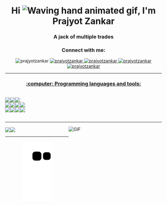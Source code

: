 
  

<h1 align="center">Hi <img src="https://raw.githubusercontent.com/nixin72/nixin72/master/wave.gif" 
         alt="Waving hand animated gif"
         height="45"
         width="45" />, I'm Prajyot Zankar</h1>
<h3 align="center">A jack of multiple trades</h3>




<h3 align="center">Connect with me:</h3>
<p align="center">
<img src="https://komarev.com/ghpvc/?username=prajyotzankar&label=Profile%20views&color=0e75b6&style=flat" alt="prajyotzankar" /> 

<a href="https://www.linkedin.com/in/prajyotzankar/" html target="_blank" rel="noopener noreferrer"> 
  <img src="https://img.shields.io/badge/LinkedIn-Profile-0179b6?style=flat&logo=linkedin" alt="prajyotzankar" /> 

<a href="https://www.codewars.com/users/prajyotzankar" html target="_blank" rel="noopener noreferrer"> 
  <img src="https://img.shields.io/badge/Codewars-Profile-b1361e?style=flat&logo=codewars" alt="prajyotzankar" />

<a href="https://leetcode.com/zankarprajyot/" html target="_blank" rel="noopener noreferrer"> 
  <img src="https://img.shields.io/badge/LeetCode-Profile-f89f1b?style=flat&logo=leetcode" alt="prajyotzankar" />

<a href="mailto:zankarprajyotsushil@gmail.com" html target="_blank" rel="noopener noreferrer"> 
  <img src="https://img.shields.io/badge/Gmail-Email-d14836?style=flat&logo=gmail" alt="prajyotzankar" />

</p>

---

<h3 align="center">:computer: Programming languages and tools:</h3><br>
<div align="center" style="display:flex">
  <img src="https://img.shields.io/badge/HTML5-E34F26?style=for-the-badge&logo=html5&logoColor=white"/>
  <img src="https://img.shields.io/badge/CSS3-1572B6?style=for-the-badge&logo=css3&logoColor=white"/>
  <img src="https://img.shields.io/badge/JavaScript-F7DF1E?style=for-the-badge&logo=javascript&logoColor=black"/>
</div>
<div align="center" style="display:flex">
  <img src="https://img.shields.io/badge/React-20232A?style=for-the-badge&logo=react&logoColor=61DAFB"/>
  <img src="https://img.shields.io/badge/Node.js-339933?style=for-the-badge&logo=nodedotjs&logoColor=white"/>
  <img src="https://img.shields.io/badge/Express.js-000000?style=for-the-badge&logo=express&logoColor=white"/>
  <img src="https://img.shields.io/badge/mongodb-CB3837?style=for-the-badge&logo=mongodb&logoColor=white"/>
</div>
 
<div align="center" style="display:flex">
  <img src="https://img.shields.io/badge/Java-ED8B00?style=for-the-badge&logo=java&logoColor=white"/>
  <img src="https://img.shields.io/badge/c++-5E5C5C?style=for-the-badge&logo=c++&logoColor=white"/>
  <img src="https://img.shields.io/badge/python-0095D5?&style=for-the-badge&logo=python&logoColor=white"/>
  <img src="https://img.shields.io/badge/django-000000?style=for-the-badge&logo=django&logoColor=white"/>
</div>
  
<br>
  
 ---
<img align="right" alt="GIF" src="https://media.giphy.com/media/qgQUggAC3Pfv687qPC/giphy.gif" height="200" width="300"/>
  
<div align="left" style="display:flex">  
  <a href="https://github.com/prajyotzankar">
    <img align="center" src="https://github-readme-stats.vercel.app/api?username=prajyotzankar&show_icons=true&hide_border=true&theme=github_dark"/>
  </a>
  <a href="https://github.com/prajyotzankar">
    <img align="center" height="195px" src="https://github-readme-stats.vercel.app/api/top-langs/?username=prajyotzankar&theme=github_dark&hide_langs_below=0&hide_border=true" />
  </a>
</div>

---
<p align="center">
  <img src="https://github.com/prajyotzankar/prajyotzankar/raw/output/github-contribution-grid-snake.svg" alt="snake"></center>
</p>

